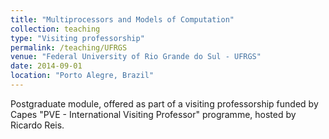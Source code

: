```yaml
---
title: "Multiprocessors and Models of Computation"
collection: teaching
type: "Visiting professorship"
permalink: /teaching/UFRGS
venue: "Federal University of Rio Grande do Sul - UFRGS"
date: 2014-09-01
location: "Porto Alegre, Brazil"
---
```


Postgraduate module, offered as part of a visiting professorship funded by Capes "PVE - International Visiting Professor" programme, hosted by Ricardo Reis.

 

